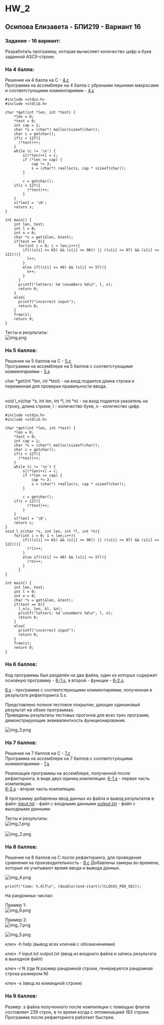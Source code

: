 # HW_2
## Осипова Елизавета - БПИ219 - Вариант 16

### Задание - 16 вариант:
Разработать программу, которая вычисляет количество цифр и букв заданной ASCII-строке.


### На 4 балла:
Решение на 4 балла на C - [4.c](4.c) 
<br>Программа на ассемблере на 4 балла с убраными лишними макросами и соответстующими комментариями  - [4.s](4.s) </br>

```
#include <stdio.h>
#include <stdlib.h>

char *get(int *len, int *test) {
    *len = 0; 
    *test = 0;
    int cap = 1; 
    char *s = (char*) malloc(sizeof(char)); 
    char c = getchar();
    if(c > 127){
      (*test)++;
    }  
    while (c != '\n') {
        s[(*len)++] = c; 
        if (*len >= cap) {
            cap *= 2; 
            s = (char*) realloc(s, cap * sizeof(char)); 
        }

        c = getchar();
	if(c > 127){
          (*test)++;
        }          
    }
    s[*len] = '\0'; 
    return s; 
}

int main() {
    int len, test; 
    int l = 0;
    int n = 0;
    char *s = get(&len, &test);
    if(test == 0){
      for(int i = 0; i < len;i++){
        if(((s[i] >= 65) && (s[i] <= 90)) || ((s[i] >= 97) && (s[i] <= 122))){
          l++;
        }
        else if((s[i] >= 48) && (s[i] <= 57)){
          n++;
        }
      }
      printf("letters: %d \nnumbers %d\n", l, n);
      return 0; 
    }
    else{
      printf("incorrect input");
      return 0;
    }
    free(s); 
    return 0;
}
```

Тесты и результаты:
<br >![img.png](img.png)</br>

### На 5 баллов:

Решение на 5 баллов на С - [5.c](5.c)
<br> Программа на ассемблере на 5 баллов с соответстующими комментариями  - [5.s](5.s) </br>

char *get(int *len, int *test) - на вход подается длина строки и переменная для проверки правильности ввода.

<br>void l_n(char *s, int len, int *l, int *n) -  на вход подается указатель на строку, длина строки, l - количество букв, n - количество цифр.</br>

```
#include <stdio.h>
#include <stdlib.h>

char *get(int *len, int *test) {
    *len = 0; 
    *test = 0;
    int cap = 1; 
    char *s = (char*) malloc(sizeof(char)); 
    char c = getchar();
    if(c > 127){
      (*test)++;
    }  
    while (c != '\n') {
        s[(*len)++] = c; 
        if (*len >= cap) {
            cap *= 2; 
            s = (char*) realloc(s, cap * sizeof(char)); 
        }

        c = getchar();
	if(c > 127){
          (*test)++;
        }          
    }
    s[*len] = '\0'; 
    return s; 
}
void l_n(char *s, int len, int *l, int *n){
    for(int i = 0; i < len;i++){
        if(((s[i] >= 65) && (s[i] <= 90)) || ((s[i] >= 97) && (s[i] <= 122))){
          (*l)++;
        }
        else if((s[i] >= 48) && (s[i] <= 57)){
          (*n)++;
        }
      }
}

int main() {
    int len, test; 
    int l = 0;
    int n = 0;
    char *s = get(&len, &test);
    if(test == 0){
      l_n(s, len, &l, &n);
      printf("letters: %d \nnumbers %d\n", l, n);
      return 0; 
    }
    else{
      printf("incorrect input");
      return 0;
    }
    free(s); 
    return 0;
}
```

### На 6 баллов:
Код программы был разделён на два файла, один из которых содержит основную программу - [6-1.s](6-1.s), а второй - функции - [6-2.s](6-2.s). 

[6.s](6.s) - программа с соответствующими комментариями, полученная в результате рефакторинга 5.s.

Представлено полное тестовое покрытие, дающее одинаковый результат на обоих программах.
<br>Приведены результаты тестовых прогонов для всех трех программ, демонстрирующие эквивалентность функционирования.</br>

![img_3.png](img_3.png)

### На 7 баллов:

Решение на 7 баллов на С - [7.c](7.c)
<br>Программа на ассемблере на 7 баллов с соответстующими комментариями  - [7.s](7.s) </br>

Реализация программы на ассемблере, полученной после рефакторинга, в виде двух единиц компиляции:
[6-1.s](6-1.s) - первая часть компиляции. <br>
[6-2.s](6-2.s) - вторая часть компиляции.

В программу добавлены ввод данных из файла и вывод результатов в файл:
[input.txt](input.txt) - файл с входными данными
[output.txt](output.txt) - файл с выходными данными

Тесты и результаты:
<br>![img_1.png](img_1.png)</br>
<br>![img_2.png](img_2.png)</br>

### На 8 баллов:

Решение на 8 баллов на С после рефакторинга, для проведения сравнения на производительность - [8.c](8.c) 
Добавлены замеры во времени, которые не учитывают время ввода и вывода данных. 

![img_4.png](img_4.png)

```
printf("time: %.4lf\n", (double)(end-start)/(CLOCKS_PER_SEC));
```

На рандомных числах:

Пример 1:
<br>![img_6.png](img_6.png)

Пример 2:
<br>![img_7.png](img_7.png)


![img_5.png](img_5.png)

ключ -h help (вывод всех ключей с обозначениями)

ключ -f input.txt output.txt (ввод из входного файла и запись результата в выходной файл)

ключ -r N (где N размер рандомной строки, генерируется рандомная строка размером N)

ключ -s (ввод из командной строки)

### На 9 баллов:
Размер .s файла полученного после компиляции с помощью флагов состовляет 239 строк, в то время когда с оптимизацией 183 строки.
Программа после рефакторинга работает быстрее. 






















